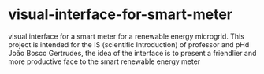 # visual-interface-for-smart-meter
 visual interface for a smart meter for a renewable energy microgrid. This project is intended for the IS (scientific Introduction) of professor and pHd João Bosco Gertrudes, the idea of ​​the interface is to present a friendlier and more productive face to the smart renewable energy meter
